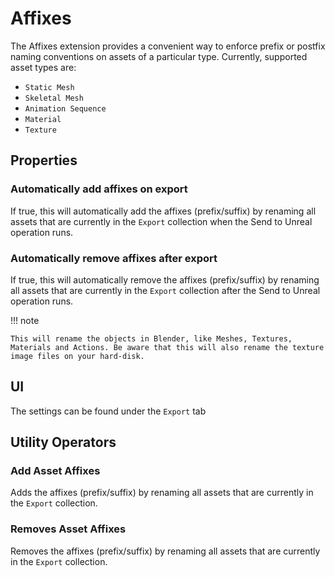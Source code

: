 # Affixes

The Affixes extension provides a convenient way to enforce prefix or postfix naming conventions on
assets of a particular type.  Currently, supported asset types are:

* `Static Mesh`
* `Skeletal Mesh`
* `Animation Sequence`
* `Material`
* `Texture`

## Properties
### Automatically add affixes on export
If true, this will automatically add the affixes (prefix/suffix) by renaming all assets that are currently in the
`Export` collection when the Send to Unreal operation runs.

### Automatically remove affixes after export
If true, this will automatically remove the affixes (prefix/suffix) by renaming all assets that are currently in the
`Export` collection after the Send to Unreal operation runs.


!!! note

    This will rename the objects in Blender, like Meshes, Textures, Materials and Actions. Be aware that this will also rename the texture image files on your hard-disk.

## UI
The settings can be found under the `Export` tab


## Utility Operators
### Add Asset Affixes
Adds the affixes (prefix/suffix) by renaming all assets that are currently in the `Export` collection.

### Removes Asset Affixes
Removes the affixes (prefix/suffix) by renaming all assets that are currently in the `Export` collection.
